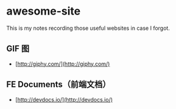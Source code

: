 # awesome-site

This is my notes recording those useful websites in case I forgot.

## GIF 图

- [http://giphy.com/](http://giphy.com/)

## FE Documents（前端文档）

- [http://devdocs.io/](http://devdocs.io/)
